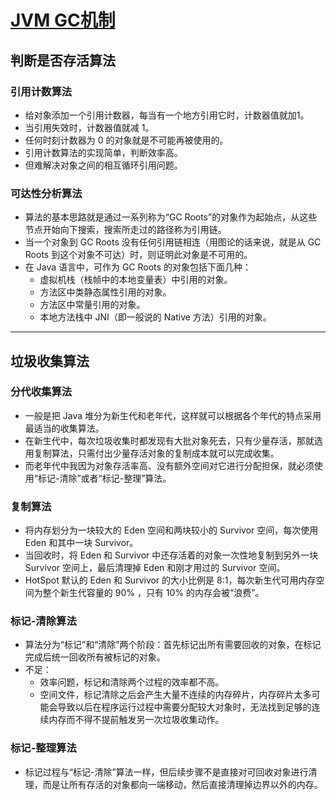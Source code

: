 # [JVM GC机制](https://github.com/walmt/understand_JVM/blob/master/note/3.%E5%9E%83%E5%9C%BE%E6%94%B6%E9%9B%86%E5%99%A8%E4%B8%8E%E5%86%85%E5%AD%98%E5%88%86%E9%85%8D%E7%AD%96%E7%95%A5.md)

## 判断是否存活算法

### 引用计数算法

- 给对象添加一个引用计数器，每当有一个地方引用它时，计数器值就加1。
- 当引用失效时，计数器值就减 1。
- 任何时刻计数器为 0 的对象就是不可能再被使用的。
- 引用计数算法的实现简单，判断效率高。
- 但难解决对象之间的相互循环引用问题。

### 可达性分析算法

- 算法的基本思路就是通过一系列称为“GC Roots”的对象作为起始点，从这些节点开始向下搜索，搜索所走过的路径称为引用链。
- 当一个对象到 GC Roots 没有任何引用链相连（用图论的话来说，就是从 GC Roots 到这个对象不可达）时，则证明此对象是不可用的。
- 在 Java 语言中，可作为 GC Roots 的对象包括下面几种：
  - 虚拟机栈（栈帧中的本地变量表）中引用的对象。
  - 方法区中类静态属性引用的对象。
  - 方法区中常量引用的对象。
  - 本地方法栈中 JNI（即一般说的 Native 方法）引用的对象。

---

## 垃圾收集算法

### 分代收集算法

- 一般是把 Java 堆分为新生代和老年代，这样就可以根据各个年代的特点采用最适当的收集算法。
- 在新生代中，每次垃圾收集时都发现有大批对象死去，只有少量存活，那就选用复制算法，只需付出少量存活对象的复制成本就可以完成收集。
- 而老年代中我因为对象存活率高、没有额外空间对它进行分配担保，就必须使用“标记-清除”或者“标记-整理”算法。

### 复制算法

- 将内存划分为一块较大的 Eden 空间和两块较小的 Survivor 空间，每次使用Eden 和其中一块 Survivor。
- 当回收时，将 Eden 和 Survivor 中还存活着的对象一次性地复制到另外一块 Survivor 空间上，最后清理掉 Eden 和刚才用过的 Survivor 空间。
- HotSpot 默认的 Eden 和 Survivor 的大小比例是 8:1，每次新生代可用内存空间为整个新生代容量的 90% ，只有 10% 的内存会被“浪费”。

### 标记-清除算法

- 算法分为“标记”和“清除”两个阶段：首先标记出所有需要回收的对象，在标记完成后统一回收所有被标记的对象。
- 不足：
  - 效率问题，标记和清除两个过程的效率都不高。
  - 空间文件，标记清除之后会产生大量不连续的内存碎片，内存碎片太多可能会导致以后在程序运行过程中需要分配较大对象时，无法找到足够的连续内存而不得不提前触发另一次垃圾收集动作。

### 标记-整理算法

- 标记过程与“标记-清除”算法一样，但后续步骤不是直接对可回收对象进行清理，而是让所有存活的对象都向一端移动，然后直接清理掉边界以外的内存。